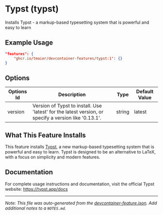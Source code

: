 
# Typst (typst)

Installs Typst - a markup-based typesetting system that is powerful and easy to learn

## Example Usage

```json
"features": {
    "ghcr.io/tmaier/devcontainer-features/typst:1": {}
}
```

## Options

| Options Id | Description | Type | Default Value |
|-----|-----|-----|-----|
| version | Version of Typst to install. Use 'latest' for the latest version, or specify a version like '0.13.1'. | string | latest |

## What This Feature Installs

This feature installs [Typst](https://github.com/typst/typst), a new markup-based typesetting system that is powerful and easy to learn. Typst is designed to be an alternative to LaTeX, with a focus on simplicity and modern features.

## Documentation

For complete usage instructions and documentation, visit the official Typst website: https://typst.app/docs

---

_Note: This file was auto-generated from the [devcontainer-feature.json](https://github.com/tmaier/devcontainer-features/blob/main/src/typst/devcontainer-feature.json).  Add additional notes to a `NOTES.md`._
